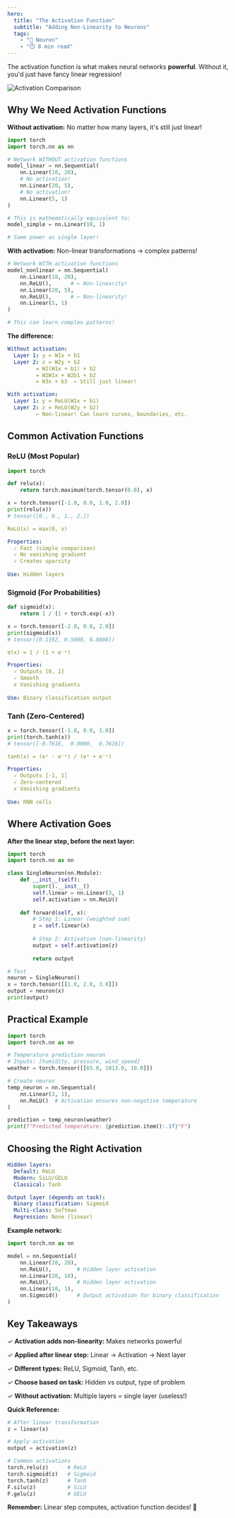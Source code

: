 ```yaml
---
hero:
  title: "The Activation Function"
  subtitle: "Adding Non-Linearity to Neurons"
  tags:
    - "🧠 Neuron"
    - "⏱️ 8 min read"
---
```


The activation function is what makes neural networks **powerful**. Without it, you'd just have fancy linear regression!

![Activation Comparison](/content/learn/neuron-from-scratch/the-activation-function/activation-comparison.png)

## Why We Need Activation Functions

**Without activation:** No matter how many layers, it's still just linear!

```python
import torch
import torch.nn as nn

# Network WITHOUT activation functions
model_linear = nn.Sequential(
    nn.Linear(10, 20),
    # No activation!
    nn.Linear(20, 5),
    # No activation!
    nn.Linear(5, 1)
)

# This is mathematically equivalent to:
model_simple = nn.Linear(10, 1)

# Same power as single layer!
```

**With activation:** Non-linear transformations → complex patterns!

```python
# Network WITH activation functions
model_nonlinear = nn.Sequential(
    nn.Linear(10, 20),
    nn.ReLU(),      # ← Non-linearity!
    nn.Linear(20, 5),
    nn.ReLU(),      # ← Non-linearity!
    nn.Linear(5, 1)
)

# This can learn complex patterns!
```

**The difference:**

```yaml
Without activation:
  Layer 1: y = W1x + b1
  Layer 2: z = W2y + b2
         = W2(W1x + b1) + b2
         = W2W1x + W2b1 + b2
         = W3x + b3  ← Still just linear!

With activation:
  Layer 1: y = ReLU(W1x + b1)
  Layer 2: z = ReLU(W2y + b2)
         ← Non-linear! Can learn curves, boundaries, etc.
```

## Common Activation Functions

### ReLU (Most Popular)

```python
import torch

def relu(x):
    return torch.maximum(torch.tensor(0.0), x)

x = torch.tensor([-1.0, 0.0, 1.0, 2.0])
print(relu(x))
# tensor([0., 0., 1., 2.])
```

```yaml
ReLU(x) = max(0, x)

Properties:
  ✓ Fast (simple comparison)
  ✓ No vanishing gradient
  ✓ Creates sparsity
  
Use: Hidden layers
```

### Sigmoid (For Probabilities)

```python
def sigmoid(x):
    return 1 / (1 + torch.exp(-x))

x = torch.tensor([-2.0, 0.0, 2.0])
print(sigmoid(x))
# tensor([0.1192, 0.5000, 0.8808])
```

```yaml
σ(x) = 1 / (1 + e⁻ˣ)

Properties:
  ✓ Outputs [0, 1]
  ✓ Smooth
  ✗ Vanishing gradients
  
Use: Binary classification output
```

### Tanh (Zero-Centered)

```python
x = torch.tensor([-1.0, 0.0, 1.0])
print(torch.tanh(x))
# tensor([-0.7616,  0.0000,  0.7616])
```

```yaml
tanh(x) = (eˣ - e⁻ˣ) / (eˣ + e⁻ˣ)

Properties:
  ✓ Outputs [-1, 1]
  ✓ Zero-centered
  ✗ Vanishing gradients
  
Use: RNN cells
```

## Where Activation Goes

**After the linear step, before the next layer:**

```python
import torch
import torch.nn as nn

class SingleNeuron(nn.Module):
    def __init__(self):
        super().__init__()
        self.linear = nn.Linear(3, 1)
        self.activation = nn.ReLU()
    
    def forward(self, x):
        # Step 1: Linear (weighted sum)
        z = self.linear(x)
        
        # Step 2: Activation (non-linearity)
        output = self.activation(z)
        
        return output

# Test
neuron = SingleNeuron()
x = torch.tensor([[1.0, 2.0, 3.0]])
output = neuron(x)
print(output)
```

## Practical Example

```python
import torch
import torch.nn as nn

# Temperature prediction neuron
# Inputs: [humidity, pressure, wind_speed]
weather = torch.tensor([[65.0, 1013.0, 10.0]])

# Create neuron
temp_neuron = nn.Sequential(
    nn.Linear(3, 1),
    nn.ReLU()  # Activation ensures non-negative temperature
)

prediction = temp_neuron(weather)
print(f"Predicted temperature: {prediction.item():.1f}°F")
```

## Choosing the Right Activation

```yaml
Hidden layers:
  Default: ReLU
  Modern: SiLU/GELU
  Classical: Tanh

Output layer (depends on task):
  Binary classification: Sigmoid
  Multi-class: Softmax
  Regression: None (linear)
```

**Example network:**

```python
import torch.nn as nn

model = nn.Sequential(
    nn.Linear(10, 20),
    nn.ReLU(),        # Hidden layer activation
    nn.Linear(20, 10),
    nn.ReLU(),        # Hidden layer activation
    nn.Linear(10, 1),
    nn.Sigmoid()      # Output activation for binary classification
)
```

## Key Takeaways

✓ **Activation adds non-linearity:** Makes networks powerful

✓ **Applied after linear step:** Linear → Activation → Next layer

✓ **Different types:** ReLU, Sigmoid, Tanh, etc.

✓ **Choose based on task:** Hidden vs output, type of problem

✓ **Without activation:** Multiple layers = single layer (useless!)

**Quick Reference:**

```python
# After linear transformation
z = linear(x)

# Apply activation
output = activation(z)

# Common activations
torch.relu(z)      # ReLU
torch.sigmoid(z)   # Sigmoid  
torch.tanh(z)      # Tanh
F.silu(z)          # SiLU
F.gelu(z)          # GELU
```

**Remember:** Linear step computes, activation function decides! 🎉
